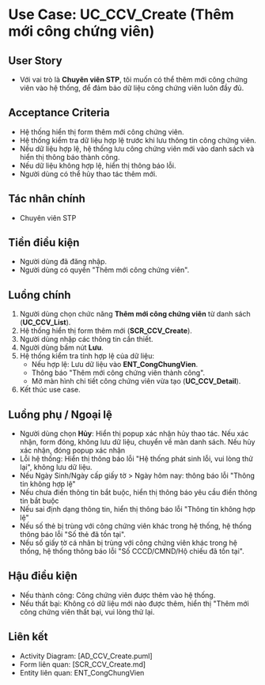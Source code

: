 # Use Case: UC_CCV_Create (Thêm mới công chứng viên)

## User Story
- Với vai trò là **Chuyên viên STP**, tôi muốn có thể thêm mới công chứng viên vào hệ thống, để đảm bảo dữ liệu công chứng viên luôn đầy đủ.

## Acceptance Criteria
- Hệ thống hiển thị form thêm mới công chứng viên.
- Hệ thống kiểm tra dữ liệu hợp lệ trước khi lưu thông tin công chứng viên.
- Nếu dữ liệu hợp lệ, hệ thống lưu công chứng viên mới vào danh sách và hiển thị thông báo thành công.
- Nếu dữ liệu không hợp lệ, hiển thị thông báo lỗi.
- Người dùng có thể hủy thao tác thêm mới.

## Tác nhân chính
- Chuyên viên STP

## Tiền điều kiện
- Người dùng đã đăng nhập.
- Người dùng có quyền "Thêm mới công chứng viên".

## Luồng chính
1. Người dùng chọn chức năng **Thêm mới công chứng viên** từ danh sách (**UC_CCV_List**).
2. Hệ thống hiển thị form thêm mới (**SCR_CCV_Create**).
3. Người dùng nhập các thông tin cần thiết.
4. Người dùng bấm nút **Lưu**.
5. Hệ thống kiểm tra tính hợp lệ của dữ liệu:
   - Nếu hợp lệ: Lưu dữ liệu vào  **ENT_CongChungVien**.
   - Thông báo "Thêm mới công chứng viên thành công".
   - Mở màn hình chi tiết công chứng viên vừa tạo (**UC_CCV_Detail**).
6. Kết thúc use case.

## Luồng phụ / Ngoại lệ
- Người dùng chọn **Hủy**: Hiển thị popup xác nhận hủy thao tác. Nếu xác nhận, form đóng, không lưu dữ liệu, chuyển về màn danh sách. Nếu hủy xác nhận, đóng popup xác nhận
- Lỗi hệ thống: Hiển thị thông báo lỗi "Hệ thống phát sinh lỗi, vui lòng thử lại", không lưu dữ liệu.
- Nếu Ngày Sinh/Ngày cấp giấy tờ > Ngày hôm nay: thông báo lỗi "Thông tin không hợp lệ"
- Nếu chưa điền thông tin bắt buộc, hiển thị thông báo yêu cầu điền thông tin bắt buộc
- Nếu sai định dạng thông tin, hiển thị thông báo lỗi "Thông tin không hợp lệ"
- Nếu số thẻ bị trùng với công chứng viên khác trong hệ thống, hệ thống thông báo lỗi "Số thẻ đã tồn tại". 
- Nếu số giấy tờ cá nhân bị trùng với công chứng viên khác trong hệ thống, hệ thống thông báo lỗi "Số CCCD/CMND/Hộ chiếu đã tồn tại". 

## Hậu điều kiện
- Nếu thành công: Công chứng viên được thêm vào hệ thống.
- Nếu thất bại: Không có dữ liệu mới nào được thêm, hiển thị "Thêm mới công chứng viên thất bại, vui lòng thử lại.

## Liên kết
- Activity Diagram: [AD_CCV_Create.puml]
- Form liên quan: [SCR_CCV_Create.md]
- Entity liên quan: ENT_CongChungVien
